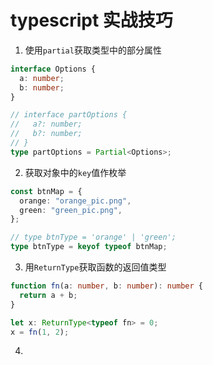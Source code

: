 # typescript 实战技巧

1. 使用`partial`获取类型中的部分属性

```ts
interface Options {
  a: number;
  b: number;
}

// interface partOptions {
//   a?: number;
//   b?: number;
// }
type partOptions = Partial<Options>;
```

2. 获取对象中的`key`值作枚举

```ts
const btnMap = {
  orange: "orange_pic.png",
  green: "green_pic.png",
};

// type btnType = 'orange' | 'green';
type btnType = keyof typeof btnMap;
```

3. 用`ReturnType`获取函数的返回值类型

```ts
function fn(a: number, b: number): number {
  return a + b;
}

let x: ReturnType<typeof fn> = 0;
x = fn(1, 2);
```

4.
